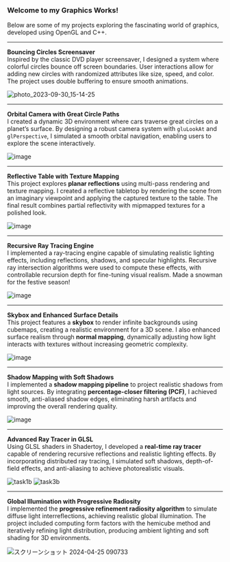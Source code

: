 ### Welcome to my Graphics Works!
Below are some of my projects exploring the fascinating world of graphics, developed using OpenGL and C++.

---

**Bouncing Circles Screensaver**  
Inspired by the classic DVD player screensaver, I designed a system where colorful circles bounce off screen boundaries. User interactions allow for adding new circles with randomized attributes like size, speed, and color. The project uses double buffering to ensure smooth animations.  

![photo_2023-09-30_15-14-25](https://github.com/kayyenl/Unlimited-Graphics-Works/assets/99934242/8d5b365d-6d02-43d3-8d6b-905fe75dfc8b)  

---

**Orbital Camera with Great Circle Paths**  
I created a dynamic 3D environment where cars traverse great circles on a planet’s surface. By designing a robust camera system with `gluLookAt` and `glPerspective`, I simulated a smooth orbital navigation, enabling users to explore the scene interactively.  

![image](https://github.com/kayyenl/Unlimited-Graphics-Works/assets/99934242/64ba5433-a581-42e3-be02-b8581e7c05c1)  

---

**Reflective Table with Texture Mapping**  
This project explores **planar reflections** using multi-pass rendering and texture mapping. I created a reflective tabletop by rendering the scene from an imaginary viewpoint and applying the captured texture to the table. The final result combines partial reflectivity with mipmapped textures for a polished look.

![image](https://github.com/user-attachments/assets/0f210ed4-4943-44b3-b89b-9d0cf0e7fca9)

---

**Recursive Ray Tracing Engine**  
I implemented a ray-tracing engine capable of simulating realistic lighting effects, including reflections, shadows, and specular highlights. Recursive ray intersection algorithms were used to compute these effects, with controllable recursion depth for fine-tuning visual realism. Made a snowman for the festive season!

![image](https://github.com/user-attachments/assets/1607f845-d7e6-4e7d-acc9-3735ee716383)

---

**Skybox and Enhanced Surface Details**  
This project features a **skybox** to render infinite backgrounds using cubemaps, creating a realistic environment for a 3D scene. I also enhanced surface realism through **normal mapping**, dynamically adjusting how light interacts with textures without increasing geometric complexity.  

![image](https://github.com/user-attachments/assets/16dd3255-2d2f-48fb-8007-5eb16c11daf5)

---

**Shadow Mapping with Soft Shadows**  
I implemented a **shadow mapping pipeline** to project realistic shadows from light sources. By integrating **percentage-closer filtering (PCF)**, I achieved smooth, anti-aliased shadow edges, eliminating harsh artifacts and improving the overall rendering quality.  

![image](https://github.com/user-attachments/assets/7231539f-96f6-4dbc-a8e7-ed770e32cd03)

---

**Advanced Ray Tracer in GLSL**  
Using GLSL shaders in Shadertoy, I developed a **real-time ray tracer** capable of rendering recursive reflections and realistic lighting effects. By incorporating distributed ray tracing, I simulated soft shadows, depth-of-field effects, and anti-aliasing to achieve photorealistic visuals.  

![task1b](https://github.com/user-attachments/assets/4c5a2ebb-17e7-4321-8896-a74f0764b676)
![task3b](https://github.com/user-attachments/assets/b5830297-ce21-4c7a-80db-e5515d1f5488)

---

**Global Illumination with Progressive Radiosity**  
I implemented the **progressive refinement radiosity algorithm** to simulate diffuse light interreflections, achieving realistic global illumination. The project included computing form factors with the hemicube method and iteratively refining light distribution, producing ambient lighting and soft shading for 3D environments.  

![スクリーンショット 2024-04-25 090733](https://github.com/user-attachments/assets/42a01954-87e5-4e94-89de-d1a139fdc7e7)
